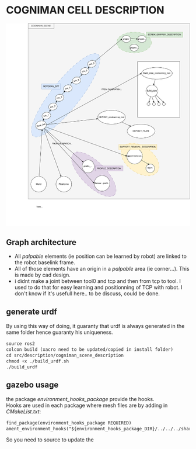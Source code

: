 

# COGNIMAN CELL DESCRIPTION

![shema drawio de la scene](description.svg)

## Graph architecture
 * All _palpable_ elements (ie position can be learned by robot) are linked to the robot baselink frame. 
 * All of those elements have an origin in a _palpable_ area (ie corner...). This is made by cad design.
 * i didnt make a joint between tool0 and tcp and then from tcp to tool. I used to do that for easy learning and positionning of TCP with robot. I don't know if it's usefull here.. to be discuss, could be done.

## generate urdf
By using this way of doing, it guaranty that urdf is always generated in the same folder hence guaranty his uniqueness.

```
source ros2
colcon build (xacro need to be updated/copied in install folder)    
cd src/description/cogniman_scene_description  
chmod +x ./build_urdf.sh  
./build_urdf  
```

## gazebo usage
the package _environment_hooks_package_ provide the hooks.  
Hooks are used in each package where mesh files are by adding in _CMakeList.txt_:  
```
find_package(environment_hooks_package REQUIRED)
ament_environment_hooks("${environment_hooks_package_DIR}/../../../share/environment_hooks_package/hooks/resource_paths.dsv.in")
```

So you need to source to update the 
